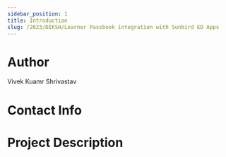 ```yaml
---
sidebar_position: 1
title: Introduction
slug: /2023/DIKSH/Learner Passbook integration with Sunbird ED Apps
---
```



# Author
Vivek Kuamr Shrivastav

# Contact Info
<!-- - [Email](mailto:) -->
<!-- - [Linked In]() -->
<!-- - [GitHub]() -->

# Project Description

